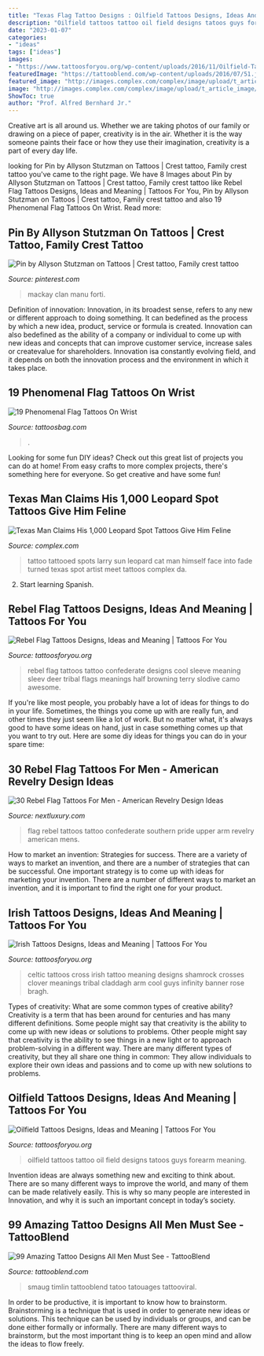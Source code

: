 ```yaml
---
title: "Texas Flag Tattoo Designs : Oilfield Tattoos Designs, Ideas And Meaning"
description: "Oilfield tattoos tattoo oil field designs tatoos guys forearm meaning"
date: "2023-01-07"
categories:
- "ideas"
tags: ["ideas"]
images:
- "https://www.tattoosforyou.org/wp-content/uploads/2016/11/Oilfield-Tattoo-Ideas.jpg"
featuredImage: "https://tattooblend.com/wp-content/uploads/2016/07/51.jpg"
featured_image: "http://images.complex.com/complex/image/upload/t_article_image/twnmmw1q4d7vtop8gjkd.jpg"
image: "http://images.complex.com/complex/image/upload/t_article_image/twnmmw1q4d7vtop8gjkd.jpg"
ShowToc: true
author: "Prof. Alfred Bernhard Jr."
---
```



Creative art is all around us. Whether we are taking photos of our family or drawing on a piece of paper, creativity is in the air. Whether it is the way someone paints their face or how they use their imagination, creativity is a part of every day life.

	

		
looking for Pin by Allyson Stutzman on Tattoos | Crest tattoo, Family crest tattoo you've came to the right page. We have 8 Images about Pin by Allyson Stutzman on Tattoos | Crest tattoo, Family crest tattoo like Rebel Flag Tattoos Designs, Ideas and Meaning | Tattoos For You, Pin by Allyson Stutzman on Tattoos | Crest tattoo, Family crest tattoo and also 19 Phenomenal Flag Tattoos On Wrist. Read more:
		
    
## Pin By Allyson Stutzman On Tattoos | Crest Tattoo, Family Crest Tattoo

<img loading=lazy src="https://i.pinimg.com/736x/27/04/ec/2704ecee1dd4abc0841ed60626c379bd.jpg" onerror="this.onerror=null;this.src='https://tse2.mm.bing.net/th?id=OIP.zNiSRe_OslOFXg77AQJd_AHaJ3&amp;pid=15.1';" alt="Pin by Allyson Stutzman on Tattoos | Crest tattoo, Family crest tattoo">

_Source: pinterest.com_

>mackay clan manu forti. 

	

Definition of innovation:
Innovation, in its broadest sense, refers to any new or different approach to doing something. It can bedefined as the process by which a new idea, product, service or formula is created. Innovation can also bedefined as the ability of a company or individual to come up with new ideas and concepts that can improve customer service, increase sales or createvalue for shareholders. Innovation isa constantly evolving field, and it depends on both the innovation process and the environment in which it takes place.

    
## 19 Phenomenal Flag Tattoos On Wrist

<img loading=lazy src="https://www.tattoosbag.com/wp-content/uploads/2016/09/American-Flag-Wrist-Tattoo-Design.jpg" onerror="this.onerror=null;this.src='https://tse1.mm.bing.net/th?id=OIP._b-kSor4SgNG-VLuqkit3gHaJ4&amp;pid=15.1';" alt="19 Phenomenal Flag Tattoos On Wrist">

_Source: tattoosbag.com_

>. 

	

Looking for some fun DIY ideas? Check out this great list of projects you can do at home! From easy crafts to more complex projects, there's something here for everyone. So get creative and have some fun!

    
## Texas Man Claims His 1,000 Leopard Spot Tattoos Give Him Feline

<img loading=lazy src="http://images.complex.com/complex/image/upload/t_article_image/twnmmw1q4d7vtop8gjkd.jpg" onerror="this.onerror=null;this.src='https://tse2.mm.bing.net/th?id=OIP.mGy8SUkJWh9K8K8VOZEnFgHaE7&amp;pid=15.1';" alt="Texas Man Claims His 1,000 Leopard Spot Tattoos Give Him Feline">

_Source: complex.com_

>tattoo tattooed spots larry sun leopard cat man himself face into fade turned texas spot artist meet tattoos complex da. 

	

2) Start learning Spanish.

    
## Rebel Flag Tattoos Designs, Ideas And Meaning | Tattoos For You

<img loading=lazy src="http://www.tattoosforyou.org/wp-content/uploads/2013/11/Rebel-Flag-Tattoo.jpg" onerror="this.onerror=null;this.src='https://tse4.mm.bing.net/th?id=OIP.l_0u82i0SBia1yaN4umLzAHaJ6&amp;pid=15.1';" alt="Rebel Flag Tattoos Designs, Ideas and Meaning | Tattoos For You">

_Source: tattoosforyou.org_

>rebel flag tattoos tattoo confederate designs cool sleeve meaning sleev deer tribal flags meanings half browning terry slodive camo awesome. 

	

If you're like most people, you probably have a lot of ideas for things to do in your life. Sometimes, the things you come up with are really fun, and other times they just seem like a lot of work. But no matter what, it's always good to have some ideas on hand, just in case something comes up that you want to try out. Here are some diy ideas for things you can do in your spare time: 

    
## 30 Rebel Flag Tattoos For Men - American Revelry Design Ideas

<img loading=lazy src="https://nextluxury.com/wp-content/uploads/upper-arm-male-with-confederate-flag-tattoo.jpg" onerror="this.onerror=null;this.src='https://tse4.mm.bing.net/th?id=OIP.uF2LWbodK9kQtgXikuURrwHaHa&amp;pid=15.1';" alt="30 Rebel Flag Tattoos For Men - American Revelry Design Ideas">

_Source: nextluxury.com_

>flag rebel tattoos tattoo confederate southern pride upper arm revelry american mens. 

	

How to market an invention: Strategies for success.
There are a variety of ways to market an invention, and there are a number of strategies that can be successful. One important strategy is to come up with ideas for marketing your invention. There are a number of different ways to market an invention, and it is important to find the right one for your product.

    
## Irish Tattoos Designs, Ideas And Meaning | Tattoos For You

<img loading=lazy src="http://www.tattoosforyou.org/wp-content/uploads/2013/09/Irish-Cross-Tattoos.jpg" onerror="this.onerror=null;this.src='https://tse4.mm.bing.net/th?id=OIP.Tp-Xcn4YmJUe2VQy9SWcFQHaJ6&amp;pid=15.1';" alt="Irish Tattoos Designs, Ideas and Meaning | Tattoos For You">

_Source: tattoosforyou.org_

>celtic tattoos cross irish tattoo meaning designs shamrock crosses clover meanings tribal claddagh arm cool guys infinity banner rose bragh. 

	

Types of creativity: What are some common types of creative ability?
Creativity is a term that has been around for centuries and has many different definitions. Some people might say that creativity is the ability to come up with new ideas or solutions to problems. Other people might say that creativity is the ability to see things in a new light or to approach problem-solving in a different way. There are many different types of creativity, but they all share one thing in common: They allow individuals to explore their own ideas and passions and to come up with new solutions to problems.

    
## Oilfield Tattoos Designs, Ideas And Meaning | Tattoos For You

<img loading=lazy src="https://www.tattoosforyou.org/wp-content/uploads/2016/11/Oilfield-Tattoo-Ideas.jpg" onerror="this.onerror=null;this.src='https://tse1.mm.bing.net/th?id=OIP.B_wa2-mlJVGreCixuaXazgAAAA&amp;pid=15.1';" alt="Oilfield Tattoos Designs, Ideas and Meaning | Tattoos For You">

_Source: tattoosforyou.org_

>oilfield tattoos tattoo oil field designs tatoos guys forearm meaning. 

	

Invention ideas are always something new and exciting to think about. There are so many different ways to improve the world, and many of them can be made relatively easily. This is why so many people are interested in Innovation, and why it is such an important concept in today’s society.

    
## 99 Amazing Tattoo Designs All Men Must See - TattooBlend

<img loading=lazy src="https://tattooblend.com/wp-content/uploads/2016/07/51.jpg" onerror="this.onerror=null;this.src='https://tse1.mm.bing.net/th?id=OIP.Qoj8sREoaXRnM8DQuBD3XwHaHa&amp;pid=15.1';" alt="99 Amazing Tattoo Designs All Men Must See - TattooBlend">

_Source: tattooblend.com_

>smaug timlin tattooblend tatoo tatouages tattooviral. 

	

In order to be productive, it is important to know how to brainstorm. Brainstorming is a technique that is used in order to generate new ideas or solutions. This technique can be used by individuals or groups, and can be done either formally or informally. There are many different ways to brainstorm, but the most important thing is to keep an open mind and allow the ideas to flow freely.

